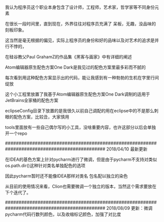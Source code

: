我认为程序员这个职业本身包含了设计师，工程师，艺术家，哲学家等不同身份元素

在很长一段时间里，直到现在，外界往往对程序员充满了 呆板，无趣，没品味的刻板印象。

这当然是毫无根据的偏见，实际上程序员的身份和好的品味以及对艺术的追求是并行不悖的，

在硅谷教父Paul GrahamZ的作品集《黑客与画家》中有详细的阐述

Atom编辑器原生配色方案One Dark是我见过的配色方案里最多彩而不腻的

每次看到用这种配色方案显示出的代码，能让我感到有一种勃勃的生机在字里行间绽放

这个小工程里放置了我基于Atom编辑器原生配色方案One Dark调制的适用于JetBrains全家桶的配色方案

eclipseConfig目录下放置的是我很久以前自己调配的用在eclipse中的不是那么刺眼的配色方案，比较丑，大家慎用

tools里面放有一些自己偶尔写的小工具，没啥重要内容，也许这部分以后会单独开一个repo

#############################################################################################
2018/04/10 最新更新

在IDEA的基色方案上针对pycharm进行了微调，但是由于pycharm不支持对类似os.path.dir()这种针对类名单独配色的选项

因此pycharm暂时还不能像IDEA那样对类名 包名配以独立的染色

从目前的使用情况来看，Clion也需要微调一个独立的版本，当然这个需求要放在下个迭代了。

#############################################################################################
2018/08/09 更新：微调pycharm代码行数列颜色，以及收缩标记颜色，加强了对比度
